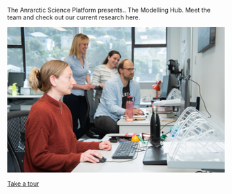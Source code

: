 The Anrarctic Science Platform presents.. The Modelling Hub.
Meet the team and check out our current research here.

[![Screenshot](./images/modelling_hub.jpg)](https://wowchemy.com/hugo-themes/)

[Take a tour][def]

[def]: https://modellinghub.github.io/Modelling-Hub/tour